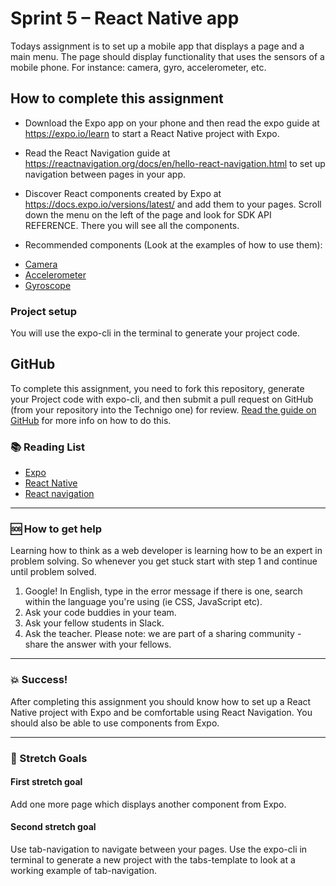 # Sprint 5 – React Native app

Todays assignment is to set up a mobile app that displays a page and
a main menu. The page should display functionality that uses the sensors
of a mobile phone. For instance: camera, gyro, accelerometer, etc.

## How to complete this assignment

* Download the Expo app on your phone and then read the expo guide at https://expo.io/learn to start a React Native project with Expo.

* Read the React Navigation guide at https://reactnavigation.org/docs/en/hello-react-navigation.html to set up
navigation between pages in your app.

* Discover React components created by Expo at https://docs.expo.io/versions/latest/
and add them to your pages. Scroll down the menu on the left of the page and look for
SDK API REFERENCE. There you will see all the components.

* Recommended components (Look at the examples of how to use them):
- [Camera](https://docs.expo.io/versions/v31.0.0/sdk/camera)
- [Accelerometer](https://docs.expo.io/versions/v31.0.0/sdk/accelerometer)
- [Gyroscope](https://docs.expo.io/versions/v31.0.0/sdk/gyroscope)



### Project setup

You will use the expo-cli in the terminal to generate your project code.


## GitHub

To complete this assignment, you need to fork this repository, generate your Project
code with expo-cli, and then submit a pull request on GitHub (from your repository into the Technigo one) for review. [Read the guide on GitHub](https://guides.github.com/activities/forking/) for more info on how to do this.

### :books: Reading List

* [Expo](https://expo.io)
* [React Native](https://facebook.github.io/react-native/)
* [React navigation](https://reactnavigation.org)

---

### :sos: How to get help
Learning how to think as a web developer is learning how to be an expert in problem solving. So whenever you get stuck start with step 1 and continue until problem solved.

1. Google! In English, type in the error message if there is one, search within the language you're using (ie CSS, JavaScript etc).
2. Ask your code buddies in your team.
3. Ask your fellow students in Slack.
4. Ask the teacher. Please note: we are part of a sharing community - share the answer with your fellows.

---

### :boom: Success!

After completing this assignment you should know how to set up a React Native
project with Expo and be comfortable using React Navigation. You should also
be able to use components from Expo.

---

### :runner: Stretch Goals

#### First stretch goal
Add one more page which displays another component from Expo.


#### Second stretch goal
Use tab-navigation to navigate between your pages. Use the expo-cli in terminal
to generate a new project with the tabs-template to look at a working example
of tab-navigation.
